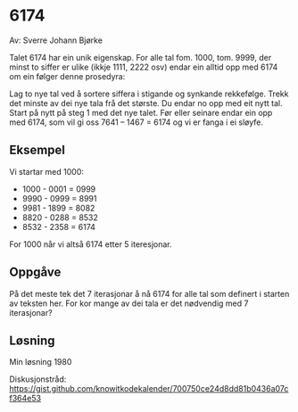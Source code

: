 # 6174

Av: Sverre Johann Bjørke

Talet 6174 har ein unik eigenskap. For alle tal fom. 1000, tom. 9999, der minst to siffer er ulike (ikkje 1111, 2222 osv) endar ein alltid opp med 6174 om ein følger denne prosedyra:

Lag to nye tal ved å sortere siffera i stigande og synkande rekkefølge.
Trekk det minste av dei nye tala frå det største. Du endar no opp med eit nytt tal.
Start på nytt på steg 1 med det nye talet.
Før eller seinare endar ein opp med 6174, som vil gi oss 7641 – 1467 = 6174 og vi er fanga i ei sløyfe.

## Eksempel

Vi startar med 1000:

* 1000 - 0001 = 0999
* 9990 - 0999 = 8991
* 9981 - 1899 = 8082
* 8820 - 0288 = 8532
* 8532 - 2358 = 6174

For 1000 når vi altså 6174 etter 5 iteresjonar.

## Oppgåve

På det meste tek det 7 iterasjonar å nå 6174 for alle tal som definert i starten av teksten her. For kor mange av dei tala er det nødvendig med 7 iterasjonar?

## Løsning

Min løsning 1980

Diskusjonstråd: https://gist.github.com/knowitkodekalender/700750ce24d8dd81b0436a07cf364e53
